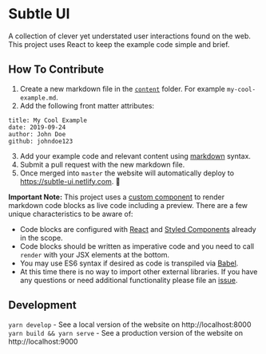 # Subtle UI

A collection of clever yet understated user interactions found on the web. This project uses React to keep the example code simple and brief.

## How To Contribute

1. Create a new markdown file in the [`content`](https://github.com/ryanwiemer/subtle-ui/tree/master/content) folder. For example `my-cool-example.md`.
2. Add the following front matter attributes:

```
title: My Cool Example
date: 2019-09-24
author: John Doe
github: johndoe123
```

3. Add your example code and relevant content using [markdown](https://github.com/adam-p/markdown-here/wiki/Markdown-Cheatsheet) syntax.
4. Submit a pull request with the new markdown file.
5. Once merged into `master` the website will automatically deploy to https://subtle-ui.netlify.com. 🎉

**Important Note:** This project uses a [custom component](https://github.com/ryanwiemer/subtle-ui/blob/master/src/components/CodeEditor.js) to render markdown code blocks as live code including a preview. There are a few unique characteristics to be aware of:

- Code blocks are configured with [React](https://reactjs.org/) and [Styled Components](https://www.styled-components.com/) already in the scope.
- Code blocks should be written as imperative code and you need to call `render` with your JSX elements at the bottom.
- You may use ES6 syntax if desired as code is transpiled via [Babel](https://babeljs.io/).
- At this time there is no way to import other external libraries. If you have any questions or need additional functionality please file an [issue](https://github.com/ryanwiemer/subtle-ui/issues).

## Development

`yarn develop` - See a local version of the website on http://localhost:8000
`yarn build && yarn serve` - See a production version of the website on http://localhost:9000
